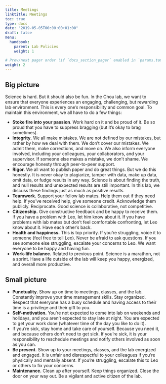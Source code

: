 ```yaml
---
title: Meetings
linktitle: Meetings
toc: true
type: docs
date: "2019-05-05T00:00:00+01:00"
draft: false
menu:
  handbook:
    parent: Lab Policies
    weight: 1

# Prev/next pager order (if `docs_section_pager` enabled in `params.toml`)
weight: 2
---
```


## Big picture

Science is hard. But it should also be fun. In the Chou lab, we want to ensure that everyone experiences an engaging, challenging, but rewarding lab environment. This is every one’s responsibility and common goal. To maintain this environment, we all have to do a few things:

- **Stoke fire into your passion**. Work hard on it and be proud of it. Be so proud that you have to suppress bragging (but it’s okay to brag sometimes).
- **Integrity.** We all make mistakes. We are not defined by our mistakes, but rather by how we deal with them. We don’t cover our mistakes. We admit them, make corrections, and move on. We also inform everyone involved, including your colleagues, your collaborators, and your supervisor. If someone else makes a mistake, we don’t shame. We encourage honesty through peer-to-peer support.
- **Rigor.** We all want to publish paper and do great things. But we do this honestly. It is never okay to plagiarize, tamper with data, make up data, omit data, or fudge results in any way. Science is about finding the truth, and null results and unexpected results are still important. In this lab, we discuss these findings just as much as positive results.
- **Teamwork.** Support your fellow lab mates. Help them out if they need help. If you’ve received help, give someone credit. Acknowledge them publicly. Reciprocate. Good science is collaborative, not competitive. 
- **Citizenship.** Give constructive feedback and be happy to receive them. If you have a problem with Leo, let him know about it. If you have problems with lab mates but don’t feel comfortable confronting, let Leo know about it. Have each other’s back.
- **Health and happiness.** This is top priority. If you’re struggling, voice it to someone (feel free to tell Leo). Never be afraid to ask questions. If you see someone else struggling, escalate your concerns to Leo. We want everyone to be happy and having fun. 
- **Work-life balance.** Related to previous point. Science is a marathon, not a sprint. Have a life outside of the lab will keep you happy, energized, and overall more productive.

## Small picture

- **Punctuality.** Show up on time to meetings, classes, and the lab. Constantly improve your time management skills. Stay organized. Respect that everyone has a busy schedule and having access to their time is a privilege and their gift to you.
- **Self-motivation.** You’re not expected to come into lab on weekends and holidays, and you aren’t expected to stay late at night. You are expected to get your work done (whatever time of the day you like to do it).
- If you’re sick, stay home and take care of yourself. Because you need it, and because others don’t need to get sick. If you’re sick, it is your responsibility to reschedule meetings and notify others involved as soon as you can.
- **Be present.** Show up to your meetings, classes, and the lab energized and engaged. It is unfair and disrespectful to your colleagues if you’re physically and mentally absent. If you’re struggling, escalate this to Leo or others to fix your concerns.
- **Maintenance.** Clean up after yourself. Keep things organized. Close the door on your way out. Be a vigilant and active citizen of the lab.
